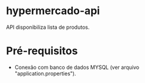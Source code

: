 # hypermercado-api
API disponibiliza lista de produtos.

# Pré-requisitos
- Conexão com banco de dados MYSQL (ver arquivo "application.properties").

